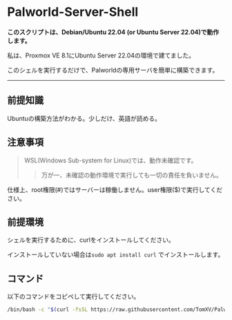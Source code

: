 # Palworld-Server-Shell
**このスクリプトは、Debian/Ubuntu 22.04 (or Ubuntu Server 22.04)で動作します。**

私は、Proxmox VE 8.1にUbuntu Server 22.04の環境で建てました。

このシェルを実行するだけで、Palworldの専用サーバを簡単に構築できます。

---
## 前提知識
Ubuntuの構築方法がわかる。少しだけ、英語が読める。


## 注意事項
>WSL(Windows Sub-system for Linux)では、動作未確認です。
>>万が一、未確認の動作環境で実行しても一切の責任を負いません。

仕様上、root権限(#)ではサーバーは稼働しません。user権限($)で実行してください。

## 前提環境
シェルを実行するために、curlをインストールしてください。

インストールしていない場合は`sudo apt install curl` でインストールします。

## コマンド
以下のコマンドをコピペして実行してください。
```sh
/bin/bash -c "$(curl -fsSL https://raw.githubusercontent.com/TomXV/Palworld-Server-Shell/main/Palworld.sh)"
```
